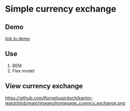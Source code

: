 # Simple currency exchange
## Demo
[link to demo](https://korneliuszrduch.github.io/kantor-walut)
## Use
1. BEM
2. Flex model
## View currency exchange
https://github.com/Korneliuszrduch/kantor-walut/blob/main/images/homepage_curency_exchange.png

